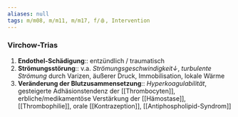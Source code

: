 ```yaml
---
aliases: null
tags: m/m08, m/m11, m/m17, f/🩸, Intervention
---
```

### Virchow-Trias 
1. **Endothel-Schädigung**:: entzündlich / traumatisch
3. **Strömungsstörung**:: v.a. *Strömungsgeschwindigkeit↓*, *turbulente Strömung* durch Varizen, äußerer Druck, Immobilisation, lokale Wärme
4. **Veränderung der Blutzusammensetzung**:: *Hyperkoagulabilität*, gesteigerte Adhäsionstendenz der [[Thrombocyten]], erbliche/medikamentöse Verstärkung der [[Hämostase]], [[Thrombophilie]], orale [[Kontrazeption]], [[Antiphospholipid-Syndrom]]